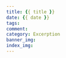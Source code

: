 ```yaml
---
title: {{ title }}
date: {{ date }}
tags: 
comment: 
category: Excerption
banner_img: 
index_img: 
---
```

